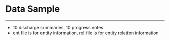 # Data Sample #

---

- 10 discharge summaries, 10 progress notes
- ent file is for entity information, rel file is for entity relation information
